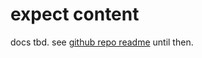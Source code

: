 # expect content

docs tbd. see [github repo readme](https://github.com/skrapeit/skrape.it/blob/master/README.md) until then. 

